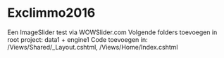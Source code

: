 # Exclimmo2016
Een ImageSlider test via WOWSlider.com
Volgende folders toevoegen in root project: data1 + engine1
Code toevoegen in: /Views/Shared/_Layout.cshtml, /Views/Home/Index.cshtml
